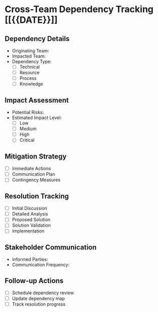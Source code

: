 # Cross-Team Dependency Tracking [[{{DATE}}]]

## Dependency Details
- Originating Team: 
- Impacted Team: 
- Dependency Type:
  - [ ] Technical
  - [ ] Resource
  - [ ] Process
  - [ ] Knowledge

## Impact Assessment
- Potential Risks:
- Estimated Impact Level:
  - [ ] Low
  - [ ] Medium
  - [ ] High
  - [ ] Critical

## Mitigation Strategy
- [ ] Immediate Actions
- [ ] Communication Plan
- [ ] Contingency Measures

## Resolution Tracking
- [ ] Initial Discussion
- [ ] Detailed Analysis
- [ ] Proposed Solution
- [ ] Solution Validation
- [ ] Implementation

## Stakeholder Communication
- Informed Parties:
- Communication Frequency:

## Follow-up Actions
- [ ] Schedule dependency review
- [ ] Update dependency map
- [ ] Track resolution progress
